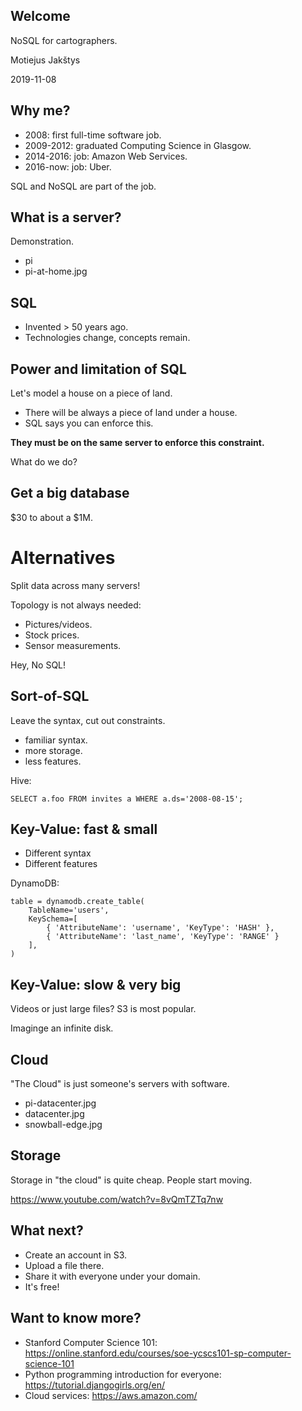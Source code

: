 Welcome
-------

NoSQL for cartographers.


Motiejus Jakštys

2019-11-08








Why me?
-------

- 2008: first full-time software job.
- 2009-2012: graduated Computing Science in Glasgow.
- 2014-2016: job: Amazon Web Services.
- 2016-now:  job: Uber.

SQL and NoSQL are part of the job.








What is a server?
-----------------

Demonstration.

- pi
- pi-at-home.jpg










SQL
---

- Invented > 50 years ago.
- Technologies change, concepts remain.











Power and limitation of SQL
---------------------------

Let's model a house on a piece of land.

- There will be always a piece of land under a house.
- SQL says you can enforce this.

**They must be on the same server to enforce this constraint.**


What do we do?




Get a big database
------------------

$30 to about a $1M.












Alternatives
============

Split data across many servers!

Topology is not always needed:
- Pictures/videos.
- Stock prices.
- Sensor measurements.


Hey, No SQL!







Sort-of-SQL
-----------

Leave the syntax, cut out constraints.
- familiar syntax.
- more storage.
- less features.

Hive:
```
SELECT a.foo FROM invites a WHERE a.ds='2008-08-15';
```






Key-Value: fast & small
-----------------------

- Different syntax
- Different features

DynamoDB:
```
table = dynamodb.create_table(
    TableName='users',
    KeySchema=[
        { 'AttributeName': 'username', 'KeyType': 'HASH' },
        { 'AttributeName': 'last_name', 'KeyType': 'RANGE' }
    ],
)
```





Key-Value: slow & very big
---------------------

Videos or just large files? S3 is most popular.

Imaginge an infinite disk.











Cloud
-----

"The Cloud" is just someone's servers with software.

- pi-datacenter.jpg
- datacenter.jpg
- snowball-edge.jpg












Storage
-------

Storage in "the cloud" is quite cheap. People start moving.

https://www.youtube.com/watch?v=8vQmTZTq7nw












What next?
----------

- Create an account in S3.
- Upload a file there.
- Share it with everyone under your domain.
- It's free!














Want to know more?
------------------

- Stanford Computer Science 101: https://online.stanford.edu/courses/soe-ycscs101-sp-computer-science-101
- Python programming introduction for everyone: https://tutorial.djangogirls.org/en/
- Cloud services: https://aws.amazon.com/
